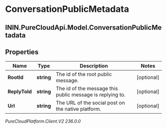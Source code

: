 # ConversationPublicMetadata

## ININ.PureCloudApi.Model.ConversationPublicMetadata

## Properties

|Name | Type | Description | Notes|
|------------ | ------------- | ------------- | -------------|
| **RootId** | **string** | The id of the root public message. | [optional] |
| **ReplyToId** | **string** | The id of the message this public message is replying to. | [optional] |
| **Url** | **string** | The URL of the social post on the native platform. | [optional] |



_PureCloudPlatform.Client.V2 236.0.0_
